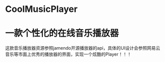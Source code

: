 # CoolMusicPlayer
一款个性化的在线音乐播放器
==============================
这款音乐播放器资源参照jamendo开源播放器的api，具体的UI设计会参照网易云音乐等市面上优秀的播放器的界面，实现一个炫酷的Player！！！
